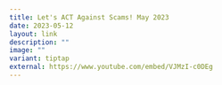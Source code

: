 ```yaml
---
title: Let's ACT Against Scams! May 2023
date: 2023-05-12
layout: link
description: ""
image: ""
variant: tiptap
external: https://www.youtube.com/embed/VJMzI-c0DEg
---
```

